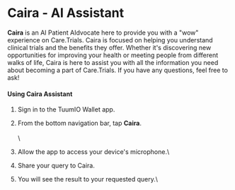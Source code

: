 # Caira - AI Assistant

**Caira** is an AI Patient AIdvocate here to provide you with a "wow" experience on Care.Trials. Caira is focused on helping you understand clinical trials and the benefits they offer. Whether it's discovering new opportunities for improving your health or meeting people from different walks of life, Caira is here to assist you with all the information you need about becoming a part of Care.Trials. If you have any questions, feel free to ask!

#### Using Caira Assistant

1. Sign in to the TuumIO Wallet app.
2. From the bottom navigation bar, tap **Caira**.\
   \
   \

3. Allow the app to access your device's microphone.\

4. Share your query to Caira.
5. You will see the result to your requested query.\
